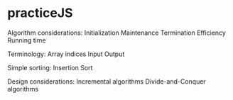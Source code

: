 # practiceJS

Algorithm considerations:
Initialization 
Maintenance 
Termination 
Efficiency 
Running time


Terminology:
Array indices 
Input
Output



Simple sorting:
Insertion Sort 


Design considerations:
Incremental algorithms
Divide-and-Conquer algorithms
